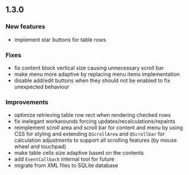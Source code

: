 ## 1.3.0

### New features
  - implement star buttons for table rows

### Fixes
  - fix content block vertical size causing unnecessary scroll bar
  - make menu more adaptive by replacing menu items implementation
  - disable add/edit buttons when they should not be enabled to fix unexpected behaviour

### Improvements
  - optimize retrieving table row rect when rendering checked rows
  - fix inelegant workarounds forcing updates/recalculations/repaints
  - reimplement scroll area and scroll bar for content and menu by using CSS for styling and extending `QScrollArea` and `QScrollbar` for calculation adjustments to support all scrolling features (by mouse wheel and touchpad)
  - make table cells size adaptive based on the contents
  - add `EventCallback` internal tool for future
  - migrate from XML files to SQLite database
